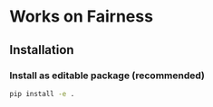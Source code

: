 # Works on Fairness

## **Installation**
### Install as editable package (recommended)
```bash
pip install -e .
```